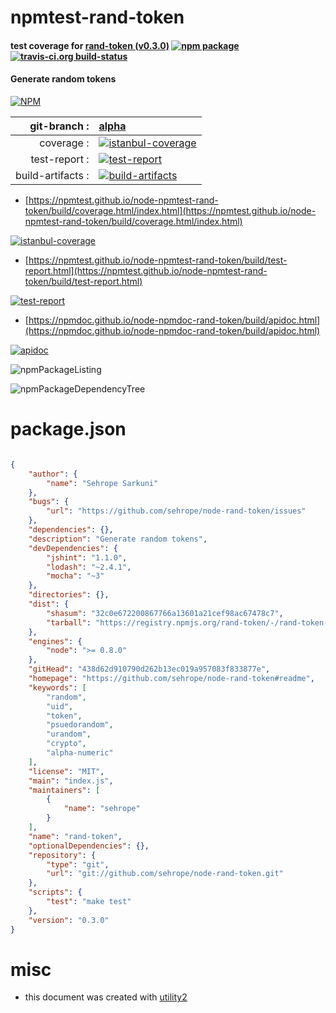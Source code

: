 # npmtest-rand-token

#### test coverage for  [rand-token (v0.3.0)](https://github.com/sehrope/node-rand-token#readme)  [![npm package](https://img.shields.io/npm/v/npmtest-rand-token.svg?style=flat-square)](https://www.npmjs.org/package/npmtest-rand-token) [![travis-ci.org build-status](https://api.travis-ci.org/npmtest/node-npmtest-rand-token.svg)](https://travis-ci.org/npmtest/node-npmtest-rand-token)

#### Generate random tokens

[![NPM](https://nodei.co/npm/rand-token.png?downloads=true&downloadRank=true&stars=true)](https://www.npmjs.com/package/rand-token)

| git-branch : | [alpha](https://github.com/npmtest/node-npmtest-rand-token/tree/alpha)|
|--:|:--|
| coverage : | [![istanbul-coverage](https://npmtest.github.io/node-npmtest-rand-token/build/coverage.badge.svg)](https://npmtest.github.io/node-npmtest-rand-token/build/coverage.html/index.html)|
| test-report : | [![test-report](https://npmtest.github.io/node-npmtest-rand-token/build/test-report.badge.svg)](https://npmtest.github.io/node-npmtest-rand-token/build/test-report.html)|
| build-artifacts : | [![build-artifacts](https://npmtest.github.io/node-npmtest-rand-token/glyphicons_144_folder_open.png)](https://github.com/npmtest/node-npmtest-rand-token/tree/gh-pages/build)|

- [https://npmtest.github.io/node-npmtest-rand-token/build/coverage.html/index.html](https://npmtest.github.io/node-npmtest-rand-token/build/coverage.html/index.html)

[![istanbul-coverage](https://npmtest.github.io/node-npmtest-rand-token/build/screenCapture.buildCi.browser.%252Ftmp%252Fbuild%252Fcoverage.lib.html.png)](https://npmtest.github.io/node-npmtest-rand-token/build/coverage.html/index.html)

- [https://npmtest.github.io/node-npmtest-rand-token/build/test-report.html](https://npmtest.github.io/node-npmtest-rand-token/build/test-report.html)

[![test-report](https://npmtest.github.io/node-npmtest-rand-token/build/screenCapture.buildCi.browser.%252Ftmp%252Fbuild%252Ftest-report.html.png)](https://npmtest.github.io/node-npmtest-rand-token/build/test-report.html)

- [https://npmdoc.github.io/node-npmdoc-rand-token/build/apidoc.html](https://npmdoc.github.io/node-npmdoc-rand-token/build/apidoc.html)

[![apidoc](https://npmdoc.github.io/node-npmdoc-rand-token/build/screenCapture.buildCi.browser.%252Ftmp%252Fbuild%252Fapidoc.html.png)](https://npmdoc.github.io/node-npmdoc-rand-token/build/apidoc.html)

![npmPackageListing](https://npmtest.github.io/node-npmtest-rand-token/build/screenCapture.npmPackageListing.svg)

![npmPackageDependencyTree](https://npmtest.github.io/node-npmtest-rand-token/build/screenCapture.npmPackageDependencyTree.svg)



# package.json

```json

{
    "author": {
        "name": "Sehrope Sarkuni"
    },
    "bugs": {
        "url": "https://github.com/sehrope/node-rand-token/issues"
    },
    "dependencies": {},
    "description": "Generate random tokens",
    "devDependencies": {
        "jshint": "1.1.0",
        "lodash": "~2.4.1",
        "mocha": "~3"
    },
    "directories": {},
    "dist": {
        "shasum": "32c0e672200867766a13601a21cef98ac67478c7",
        "tarball": "https://registry.npmjs.org/rand-token/-/rand-token-0.3.0.tgz"
    },
    "engines": {
        "node": ">= 0.8.0"
    },
    "gitHead": "438d62d910790d262b13ec019a957083f833877e",
    "homepage": "https://github.com/sehrope/node-rand-token#readme",
    "keywords": [
        "random",
        "uid",
        "token",
        "psuedorandom",
        "urandom",
        "crypto",
        "alpha-numeric"
    ],
    "license": "MIT",
    "main": "index.js",
    "maintainers": [
        {
            "name": "sehrope"
        }
    ],
    "name": "rand-token",
    "optionalDependencies": {},
    "repository": {
        "type": "git",
        "url": "git://github.com/sehrope/node-rand-token.git"
    },
    "scripts": {
        "test": "make test"
    },
    "version": "0.3.0"
}
```



# misc
- this document was created with [utility2](https://github.com/kaizhu256/node-utility2)
